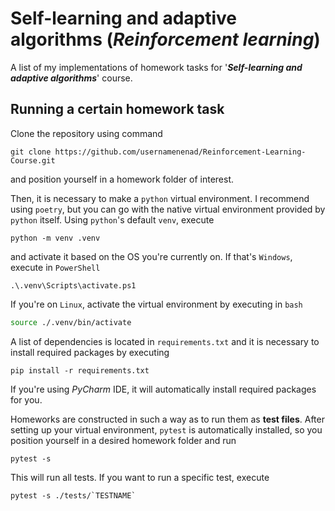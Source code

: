 # Self-learning and adaptive algorithms (*Reinforcement learning*)

A list of my implementations of homework tasks for '***Self-learning and adaptive algorithms***' course.

## Running a certain homework task

Clone the repository using command 

```pwsh
git clone https://github.com/usernamenenad/Reinforcement-Learning-Course.git
```

and position yourself in a homework folder of interest.

Then, it is necessary to make a `python` virtual environment. I recommend using `poetry`, but you can go with the native
virtual environment provided by `python` itself. Using `python`'s default `venv`, execute 

```pwsh
python -m venv .venv
```

and activate it based on the OS you're currently on. If that's `Windows`, execute in `PowerShell`

```pwsh
.\.venv\Scripts\activate.ps1
```

If you're on `Linux`, activate the virtual environment by executing in `bash`

```bash
source ./.venv/bin/activate
```

A list of dependencies is located in `requirements.txt` and it is necessary to install required packages by executing 

```pwsh
pip install -r requirements.txt
```

If you're using *PyCharm* IDE, it will automatically install required packages for you.

Homeworks are constructed in such a way as to run them as **test files**. After setting up your virtual environment, `pytest` 
is automatically installed, so you position yourself in a desired homework folder and run

```pwsh
pytest -s
```

This will run all tests. If you want to run a specific test, execute

```pwsh
pytest -s ./tests/`TESTNAME`
```
